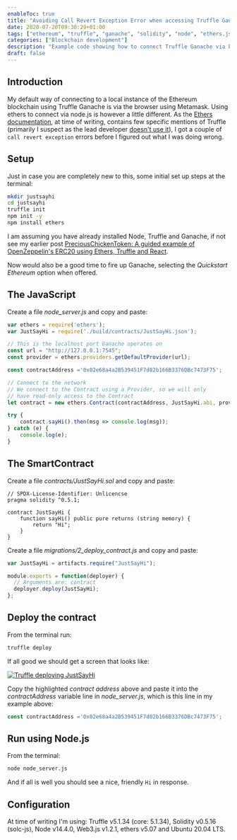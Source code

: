```yaml
---
enableToc: true
title: "Avoiding Call Revert Exception Error when accessing Truffle Ganache via Ethers in Node"
date: 2020-07-20T09:30:29+01:00
tags: ["ethereum", "truffle", "ganache", "solidity", "node", "ethers.js"]
categories: ["Blockchain development"]
description: "Example code showing how to connect Truffle Ganache via Ethers in Node."
draft: false
---
```


## Introduction

My default way of connecting to a local instance of the Ethereum blockchain using Truffle Ganache is via the browser using Metamask.  Using ethers to connect via node.js is however a little different.  As the [Ethers documentation](https://docs.ethers.io/v5/), at time of writing, contains few specific mentions of Truffle (primarily I suspect as the lead developer [doesn't use it](https://github.com/ethers-io/ethers.js/issues/71#issuecomment-441057904)), I got a couple of `call revert exception` errors before I figured out what I was doing wrong.

## Setup

Just in case you are completely new to this, some initial set up steps at the terminal:

```bash
mkdir justsayhi
cd justsayhi
truffle init
npm init -y
npm install ethers
```

I am assuming you have already installed Node, Truffle and Ganache, if not see my earlier post [PreciousChickenToken: A guided example of OpenZeppelin's ERC20 using Ethers, Truffle and React](https://www.preciouschicken.com/blog/posts/openzeppelin-erc20-using-ethers-truffle-and-react/).

Now would also be a good time to fire up Ganache, selecting the *Quickstart Ethereum* option when offered.

## The JavaScript

Create a file *node_server.js* and copy and paste:

```javascript
var ethers = require('ethers');
var JustSayHi = require('./build/contracts/JustSayHi.json');

// This is the localhost port Ganache operates on
const url = "http://127.0.0.1:7545";
const provider = ethers.providers.getDefaultProvider(url);

const contractAddress ='0x02e68a4a2B539451F7d02b166B3376DBc7473F75';

// Connect to the network
// We connect to the Contract using a Provider, so we will only
// have read-only access to the Contract
let contract = new ethers.Contract(contractAddress, JustSayHi.abi, provider);

try {
	contract.sayHi().then(msg => console.log(msg));
} catch (e) {
	console.log(e);
}
```

## The SmartContract

Create a file *contracts/JustSayHi.sol* and copy and paste:

```solidity
// SPDX-License-Identifier: Unlicencse
pragma solidity ^0.5.1;

contract JustSayHi {
    function sayHi() public pure returns (string memory) {
        return "Hi";
    }
}
```

Create a file *migrations/2_deploy_contract.js* and copy and paste:

```javascript
var JustSayHi = artifacts.require("JustSayHi");

module.exports = function(deployer) {
  // Arguments are: contract
  deployer.deploy(JustSayHi);
};
```

## Deploy the contract

From the terminal run:

```bash
truffle deploy
```

If all good we should get a screen that looks like:

[![Truffle deploying JustSayHi](https://www.preciouschicken.com/blog/images/just_say_hi_truffle_deploy-thumb.png)](https://www.preciouschicken.com/blog/images/just_say_hi_truffle_deploy.png)

Copy the highlighted *contract address* above and paste it into the *contractAddress* variable line in *node_server.js*, which is this line in my example above:

```javascript
const contractAddress ='0x02e68a4a2B539451F7d02b166B3376DBc7473F75';
```

## Run using Node.js

From the terminal:

```bash
node node_server.js
```

And if all is well you should see a nice, friendly `Hi` in response.

## Configuration

At time of writing I'm using: Truffle v5.1.34 (core: 5.1.34), Solidity v0.5.16 (solc-js),  Node v14.4.0, Web3.js v1.2.1, ethers v5.07 and Ubuntu 20.04 LTS.



